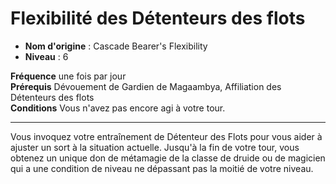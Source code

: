 # Flexibilité des Détenteurs des flots

 * **Nom d'origine** : Cascade Bearer's Flexibility
 * **Niveau** : 6


<p><span id="ctl00_MainContent_DetailedOutput"><strong>Fréquence</strong> une fois par jour<br><strong>Prérequis</strong> Dévouement de Gardien de Magaambya, Affiliation des Détenteurs des flots<br><strong>Conditions</strong> Vous n'avez pas encore agi à votre tour.<br></span></p>
<hr>
<p>Vous invoquez votre entraînement de Détenteur des Flots pour vous aider à ajuster un sort à la situation actuelle. Jusqu'à la fin de votre tour, vous obtenez un unique don de métamagie de la classe de druide ou de magicien qui a une condition de niveau ne dépassant pas la moitié de votre niveau.&nbsp;</p>
